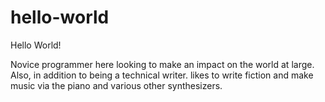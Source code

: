 # hello-world
Hello World!

Novice programmer here looking to make an impact on the world at large. Also, in addition to being a technical writer. likes to write fiction and make music via the piano and various other synthesizers.

